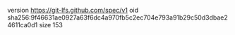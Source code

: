 version https://git-lfs.github.com/spec/v1
oid sha256:9f46631ae0927a63f6dc4a970fb5c2ec704e793a91b29c50d3dbae24611ca0d1
size 153
